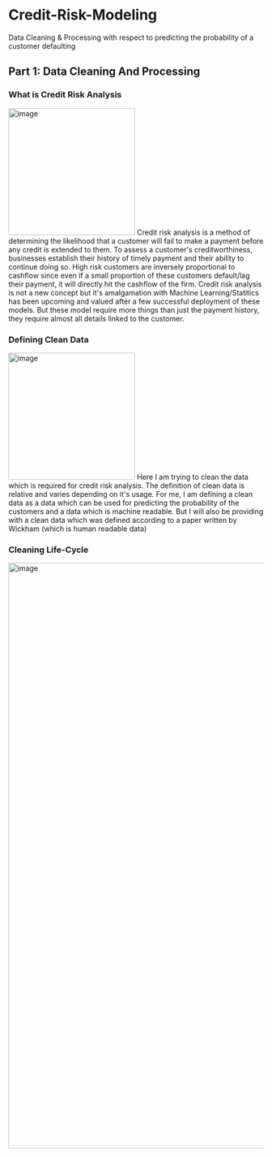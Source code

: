 # Credit-Risk-Modeling
Data Cleaning &amp; Processing with respect to predicting the probability of a customer defaulting 

## Part 1: Data Cleaning And Processing

### What is Credit Risk Analysis
<img width="250" alt="image" src="https://user-images.githubusercontent.com/97324716/205785618-764032c0-ad98-4793-acee-6ddf32cb12f7.png">
Credit risk analysis is a method of determining the likelihood that a customer will fail to make a payment before any credit is extended to them. To assess a customer's creditworthiness, businesses establish their history of timely payment and their ability to continue doing so. High risk customers are inversely proportional to cashflow since even if a small proportion of these customers default/lag their payment, it will directly hit the cashflow of the firm. Credit risk analysis is not a new concept but it's amalgamation with Machine Learning/Statitics has been upcoming and valued after a few successful deployment of these models. But these model require more things than just the payment history, they require almost all details linked to the customer.

### Defining Clean Data
<img width="250" alt="image" src="https://user-images.githubusercontent.com/97324716/205785778-bd781b83-913d-4ac7-9fa4-e0a92c37172d.png">
Here I am trying to clean the data which is required for credit risk analysis. The definition of clean data is relative and varies depending on it's usage. For me, I am defining a clean data as a data which can be used for predicting the probability of the customers and a data which is machine readable. But I will also be providing with a clean data which was defined according to a paper written by Wickham (which is human readable data)

### Cleaning Life-Cycle
<img width="1154" alt="image" src="https://user-images.githubusercontent.com/97324716/205786332-c74601e1-c4ae-4b24-8f17-d3ee22e0b508.png">
